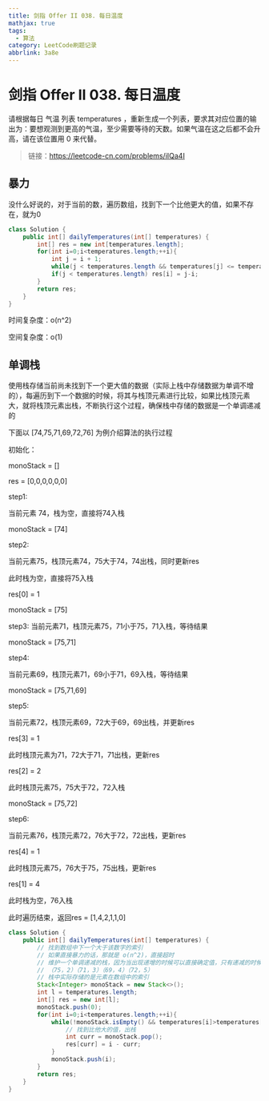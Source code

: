 ```yaml
---
title: 剑指 Offer II 038. 每日温度
mathjax: true
tags:
  - 算法
category: LeetCode刷题记录
abbrlink: 3a8e
---
```

# 剑指 Offer II 038. 每日温度

请根据每日 气温 列表 temperatures ，重新生成一个列表，要求其对应位置的输出为：要想观测到更高的气温，至少需要等待的天数。如果气温在这之后都不会升高，请在该位置用 0 来代替。

> 链接：https://leetcode-cn.com/problems/iIQa4I

<!-- more -->

## 暴力

没什么好说的，对于当前的数，遍历数组，找到下一个比他更大的值，如果不存在，就为0

```java
class Solution {
    public int[] dailyTemperatures(int[] temperatures) {
        int[] res = new int[temperatures.length];
        for(int i=0;i<temperatures.length;++i){
            int j = i + 1;
            while(j < temperatures.length && temperatures[j] <= temperatures[i]) ++j;
            if(j < temperatures.length) res[i] = j-i;
        }
        return res;
    }
}
```

时间复杂度：o(n^2)

空间复杂度：o(1)

## 单调栈

使用栈存储当前尚未找到下一个更大值的数据（实际上栈中存储数据为单调不增的），每遍历到下一个数据的时候，将其与栈顶元素进行比较，如果比栈顶元素大，就将栈顶元素出栈，不断执行这个过程，确保栈中存储的数据是一个单调递减的

下面以 [74,75,71,69,72,76] 为例介绍算法的执行过程

初始化：

monoStack = []

res = [0,0,0,0,0,0]

step1:

当前元素 74，栈为空，直接将74入栈

monoStack = [74]

step2:

当前元素75，栈顶元素74，75大于74，74出栈，同时更新res

此时栈为空，直接将75入栈

res[0] = 1

monoStack = [75]

step3:
当前元素71，栈顶元素75，71小于75，71入栈，等待结果

monoStack = [75,71]

step4:

当前元素69，栈顶元素71，69小于71，69入栈，等待结果

monoStack = [75,71,69]

step5:

当前元素72，栈顶元素69，72大于69，69出栈，并更新res

res[3] = 1

此时栈顶元素为71，72大于71，71出栈，更新res

res[2] = 2

此时栈顶元素75，75大于72，72入栈

monoStack = [75,72]

step6:

当前元素76，栈顶元素72，76大于72，72出栈，更新res

res[4] = 1

此时栈顶元素75，76大于75，75出栈，更新res

res[1] = 4

此时栈为空，76入栈

此时遍历结束，返回res = [1,4,2,1,1,0] 



```java
class Solution {
    public int[] dailyTemperatures(int[] temperatures) {
        // 找到数组中下一个大于该数字的索引
        // 如果直接暴力的话，那就是 o(n^2)，直接超时
        // 维护一个单调递减的栈，因为当出现递增的时候可以直接确定值，只有递减的时候需要进一步判断
        // （75，2）（71，3）（69，4）（72，5）
      	// 栈中实际存储的是元素在数组中的索引
        Stack<Integer> monoStack = new Stack<>();
        int l = temperatures.length;
        int[] res = new int[l];
        monoStack.push(0);
        for(int i=0;i<temperatures.length;++i){
            while(!monoStack.isEmpty() && temperatures[i]>temperatures[monoStack.peek()]){
                // 找到比他大的值，出栈
                int curr = monoStack.pop();
                res[curr] = i - curr;
            }
            monoStack.push(i);
        }
        return res;
    }
}
```

